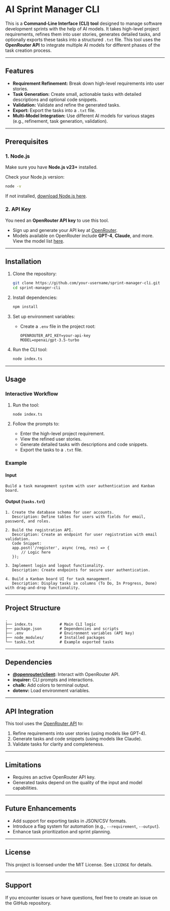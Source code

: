 # AI Sprint Manager CLI

This is a **Command-Line Interface (CLI) tool** designed to manage software development sprints with the help of AI models. It takes high-level project requirements, refines them into user stories, generates detailed tasks, and optionally exports these tasks into a structured `.txt` file. This tool uses the **OpenRouter API** to integrate multiple AI models for different phases of the task creation process.

---

## Features

- **Requirement Refinement:** Break down high-level requirements into user stories.
- **Task Generation:** Create small, actionable tasks with detailed descriptions and optional code snippets.
- **Validation:** Validate and refine the generated tasks.
- **Export:** Export the tasks into a `.txt` file.
- **Multi-Model Integration:** Use different AI models for various stages (e.g., refinement, task generation, validation).

---

## Prerequisites

### 1. Node.js

Make sure you have **Node.js v23+** installed.

Check your Node.js version:

```bash
node -v
```

If not installed, [download Node.js here](https://nodejs.org/).

### 2. API Key

You need an **OpenRouter API key** to use this tool.

- Sign up and generate your API key at [OpenRouter](https://openrouter.ai/).
- Models available on OpenRouter include **GPT-4**, **Claude**, and more. View the model list [here](https://openrouter.ai/models).

---

## Installation

1. Clone the repository:

   ```bash
   git clone https://github.com/your-username/sprint-manager-cli.git
   cd sprint-manager-cli
   ```

2. Install dependencies:

   ```bash
   npm install
   ```

3. Set up environment variables:
   - Create a `.env` file in the project root:

     ```
     OPENROUTER_API_KEY=your-api-key
     MODEL=openai/gpt-3.5-turbo
     ```

4. Run the CLI tool:

   ```bash
   node index.ts
   ```

---

## Usage

### Interactive Workflow

1. Run the tool:

   ```bash
   node index.ts
   ```

2. Follow the prompts to:
   - Enter the high-level project requirement.
   - View the refined user stories.
   - Generate detailed tasks with descriptions and code snippets.
   - Export the tasks to a `.txt` file.

### Example

#### Input

```plaintext
Build a task management system with user authentication and Kanban board.
```

#### Output (`tasks.txt`)

```plaintext
1. Create the database schema for user accounts.
   Description: Define tables for users with fields for email, password, and roles.

2. Build the registration API.
   Description: Create an endpoint for user registration with email validation.
   Code Snippet:
   app.post('/register', async (req, res) => {
       // Logic here
   });

3. Implement login and logout functionality.
   Description: Create endpoints for secure user authentication.

4. Build a Kanban board UI for task management.
   Description: Display tasks in columns (To Do, In Progress, Done) with drag-and-drop functionality.
```

---

## Project Structure

```
.
├── index.ts            # Main CLI logic
├── package.json        # Dependencies and scripts
├── .env                # Environment variables (API key)
├── node_modules/       # Installed packages
└── tasks.txt           # Example exported tasks
```

---

## Dependencies

- **[@openrouter/client](https://www.npmjs.com/package/@openrouter/client):** Interact with OpenRouter API.
- **inquirer:** CLI prompts and interactions.
- **chalk:** Add colors to terminal output.
- **dotenv:** Load environment variables.

---

## API Integration

This tool uses the [OpenRouter API](https://openrouter.ai/) to:

1. Refine requirements into user stories (using models like GPT-4).
2. Generate tasks and code snippets (using models like Claude).
3. Validate tasks for clarity and completeness.

---

## Limitations

- Requires an active OpenRouter API key.
- Generated tasks depend on the quality of the input and model capabilities.

---

## Future Enhancements

- Add support for exporting tasks in JSON/CSV formats.
- Introduce a flag system for automation (e.g., `--requirement`, `--output`).
- Enhance task prioritization and sprint planning.

---

## License

This project is licensed under the MIT License. See `LICENSE` for details.

---

## Support

If you encounter issues or have questions, feel free to create an issue on the GitHub repository.
